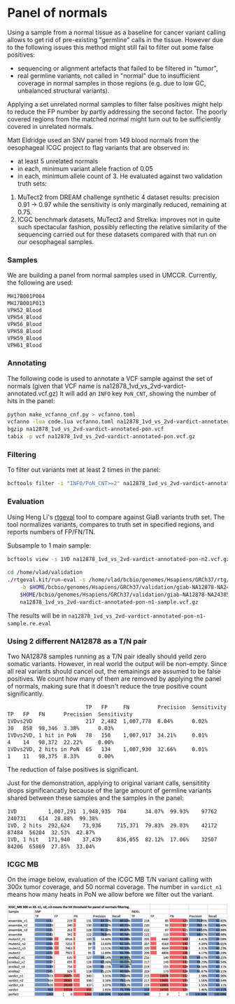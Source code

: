 Panel of normals
================

Using a sample from a normal tissue as a baseline for cancer variant calling allows to get rid of pre-existing "germline" calls in the tissue. 
However due to the following issues this method might still fail to filter out some false positives:
- sequencing or alignment artefacts that failed to be filtered in "tumor",
- real germline variants, not called in "normal" due to insufficient coverage in normal samples in those regions (e.g. due to low GC, unbalanced structural variants).

Applying a set unrelated normal samples to filter false positives might help to reduce the FP number by partly addressing the second factor. The poorly covered regions from the matched normal might turn out to be sufficiently covered in unrelated normals.

Matt Eldridge used an SNV panel from 149 blood normals from the oesophageal ICGC project to flag variants that are observed in:
* at least 5 unrelated normals
* in each, minimum variant allele fraction of 0.05
* in each, minimum allele count of 3.
He evaluated against two validation truth sets:
1. MuTect2 from DREAM challenge synthetic 4 dataset results: precision 0.91 -> 0.97 while the sensitivity is only marginally reduced, remaining at 0.75.
2. ICGC benchmark datasets, MuTect2 and Strelka: improves not in quite such spectacular fashion, possibly reflecting the relative similarity of the sequencing carried out for these datasets compared with that run on our oesophageal samples.

### Samples

We are building a panel from normal samples used in UMCCR. Currently, the following are used:
```
MH17B001P004
MH17B001P013
VPH52_Blood
VPH54_Blood
VPH56_Blood
VPH58_Blood
VPH59_Blood
VPH61_Blood
```

### Annotating

The following code is used to annotate a VCF sample against the set of normals (given that VCF name is na12878_1vd_vs_2vd-vardict-annotated.vcf.gz) It will add an `INFO` key `PoN_CNT`, showing the number of hits in the panel:
```bash
python make_vcfanno_cnf.py > vcfanno.toml
vcfanno -lua code.lua vcfanno.toml na12878_1vd_vs_2vd-vardict-annotated.vcf.gz > na12878_1vd_vs_2vd-vardict-annotated-pon.vcf
bgzip na12878_1vd_vs_2vd-vardict-annotated-pon.vcf
tabix -p vcf na12878_1vd_vs_2vd-vardict-annotated-pon.vcf.gz
```

### Filtering

To filter out variants met at least 2 times in the panel:
```bash
bcftools filter -i "INFO/PoN_CNT>=2" na12878_1vd_vs_2vd-vardict-annotated-pon.vcf.gz -Oz -o na12878_1vd_vs_2vd-vardict-annotated-pon-n2.vcf.gz
```

### Evaluation

Using Heng Li's [rtgeval](https://github.com/lh3/rtgeval) tool to compare against GiaB variants truth set. The tool normalizes variants, compares to truth set in specified regions, and reports numbers of FP/FN/TN.

Subsample to 1 main sample:
```bash
bcftools view -s 1VD na12878_1vd_vs_2vd-vardict-annotated-pon-n2.vcf.gz -Oz -o na12878_1vd_vs_2vd-vardict-annotated-pon-n2-sample.vcf.gz
```

```bash
cd /home/vlad/validation
./rtgeval.kit/run-eval -s /home/vlad/bcbio/genomes/Hsapiens/GRCh37/rtg/GRCh37.sdf \
    -b $HOME/bcbio/genomes/Hsapiens/GRCh37/validation/giab-NA12878-NA24385-somatic/truth_regions.bed \
    $HOME/bcbio/genomes/Hsapiens/GRCh37/validation/giab-NA12878-NA24385-somatic/truth_small_variants.vcf.gz \ 
    na12878_1vd_vs_2vd-vardict-annotated-pon-n1-sample.vcf.gz
```

The results will be in `na12878_1vd_vs_2vd-vardict-annotated-pon-n1-sample.re.eval`

### Using 2 differrent NA12878 as a T/N pair

Two NA12878 samples running as a T/N pair ideally should yeild zero somatic variants. However, in real world the output will be non-empty. Since all real variants should cancel out, the remainings are assumed to be false positives. We count how many of them are removed by applying the panel of normals, making sure that it doesn't reduce the true positive count significantly.

```                      SNP                                              INDEL
                         TP   FP     FN         Precision  Sensitivity    TP   FP   FN      Precision  Sensitivity
1VDvs2VD                 217  2,482  1,007,778  8.04%      0.02%          30   858  98,346  3.38%      0.03%
1VDvs2VD, 1 hit in PoN   78   150    1,007,917  34.21%     0.01%          4    14   98,372  22.22%     0.00%
1VDvs2VD, 2 hits in PoN  65   134    1,007,930  32.66%     0.01%          1    11   98,375  8.33%      0.00%
```

The reduction of false positives is significant.

Just for the demonstration, applying to original variant calls, sensititity drops significancatly because of the large amount of germline variants shared between these samples and the samples in the panel:
```
1VD          1,007,291  1,948,935  704      34.07%  99.93%    97762  240731    614  28.88%  99.38%
1VD, 2 hits  292,624    73,936     715,371  79.83%  29.03%    42172   87484  56204  32.53%  42.87%
1VD, 1 hit   171,940    37,439     836,055  82.12%  17.06%    32507   84206  65869  27.85%  33.04%
```

### ICGC MB

On the image below, evaluation of the ICGC MB T/N variant calling with 300x tumor coverage, and 50 normal coverage. The number in `vardict_n1` means how many heats in PoN we allow before we filter out the variant.

![Evaluation of the ICGC MB T/N variant calling with 300x tumor coverage, and 50 normal coverage](benchmark_50_300.png)




















